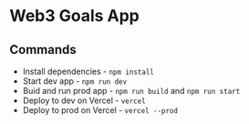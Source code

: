 # Web3 Goals App

## Commands

- Install dependencies - `npm install`
- Start dev app - `npm run dev`
- Buid and run prod app - `npm run build` and `npm run start`
- Deploy to dev on Vercel - `vercel`
- Deploy to prod on Vercel - `vercel --prod`
